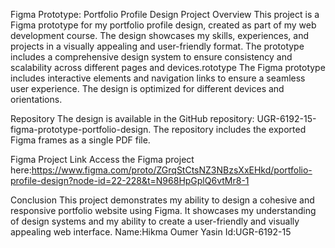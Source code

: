 Figma Prototype: Portfolio Profile Design
Project Overview
This project is a Figma prototype for my 
portfolio profile design, created as part of my web development course. 
The design showcases my skills, experiences, and projects in a visually
appealing and user-friendly format. The prototype includes a comprehensive design 
system to ensure consistency and scalability across different pages and devices.rototype
The Figma prototype includes interactive elements and navigation links to ensure a seamless user experience. The design is optimized for different devices and orientations.

Repository
The design is available in the GitHub repository:
UGR-6192-15-figma-prototype-portfolio-design. The repository includes the exported Figma frames as a single PDF file.

Figma Project Link
Access the Figma project here:https://www.figma.com/proto/ZGrqStCtsNZ3NBzsXxEHkd/portfolio-profile-design?node-id=22-228&t=N968HpGplQ6vtMr8-1

Conclusion
This project demonstrates my ability to design a cohesive and 
responsive portfolio website using Figma. It showcases my understanding of 
design systems and my ability to create a user-friendly and visually appealing web interface.
Name:Hikma Oumer Yasin
Id:UGR-6192-15
